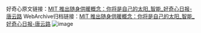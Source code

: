 好奇心原文链接：[MIT 推出随身供暖概念：你将是自己的太阳_智能_好奇心日报-唐云路](https://www.qdaily.com/articles/1242.html)
WebArchive归档链接：[MIT 推出随身供暖概念：你将是自己的太阳_智能_好奇心日报-唐云路](http://web.archive.org/web/20190623145718/https://www.qdaily.com/articles/1242.html)
![image](http://ww3.sinaimg.cn/large/007d5XDply1g3v4czbilwj30u02mee81)